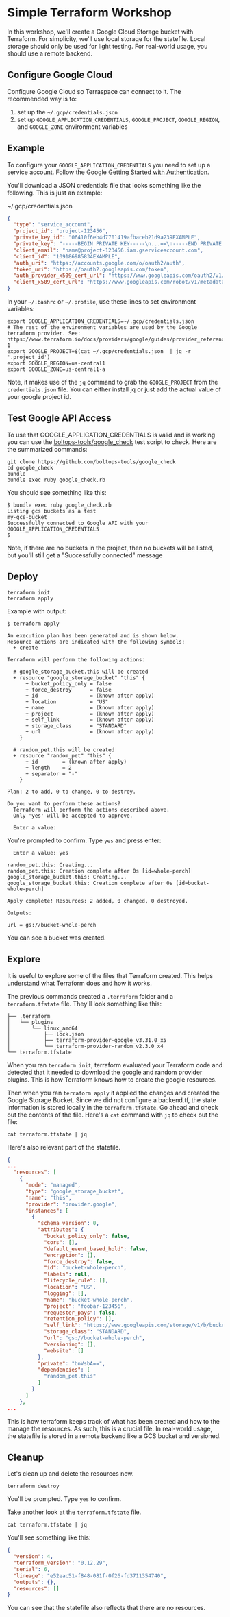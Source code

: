 # Simple Terraform Workshop

In this workshop, we'll create a Google Cloud Storage bucket with Terraform.  For simplicity, we'll use local storage for the statefile. Local storage should only be used for light testing. For real-world usage, you should use a remote backend.

## Configure Google Cloud

Configure Google Cloud so Terraspace can connect to it. The recommended way is to:

1. set up the `~/.gcp/credentials.json`
2. set up `GOOGLE_APPLICATION_CREDENTIALS`, `GOOGLE_PROJECT`, `GOOGLE_REGION`, and `GOOGLE_ZONE` environment variables

## Example

To configure your `GOOGLE_APPLICATION_CREDENTIALS` you need to set up a service account. Follow the Google [Getting Started with Authentication](https://cloud.google.com/docs/authentication/getting-started).

You'll download a JSON credentials file that looks something like the following. This is just an example:

~/.gcp/credentials.json

```json
{
  "type": "service_account",
  "project_id": "project-123456",
  "private_key_id": "06410f6eb4d7701419afbaceb21d9a239EXAMPLE",
  "private_key": "-----BEGIN PRIVATE KEY-----\n...==\n-----END PRIVATE KEY-----\n",
  "client_email": "name@project-123456.iam.gserviceaccount.com",
  "client_id": "109186985834EXAMPLE",
  "auth_uri": "https://accounts.google.com/o/oauth2/auth",
  "token_uri": "https://oauth2.googleapis.com/token",
  "auth_provider_x509_cert_url": "https://www.googleapis.com/oauth2/v1/certs",
  "client_x509_cert_url": "https://www.googleapis.com/robot/v1/metadata/x509/name%40project-123456.iam.gserviceaccount.com"
}
```

In your `~/.bashrc` or `~/.profile`, use these lines to set environment variables:

    export GOOGLE_APPLICATION_CREDENTIALS=~/.gcp/credentials.json
    # The rest of the environment variables are used by the Google terraform provider. See: https://www.terraform.io/docs/providers/google/guides/provider_reference.html#project-1
    export GOOGLE_PROJECT=$(cat ~/.gcp/credentials.json  | jq -r '.project_id')
    export GOOGLE_REGION=us-central1
    export GOOGLE_ZONE=us-central1-a

Note, it makes use of the `jq` command to grab the `GOOGLE_PROJECT` from the `credentials.json` file. You can either install jq or just add the actual value of your google project id.

## Test Google API Access

To use that GOOGLE_APPLICATION_CREDENTIALS is valid and is working you can use the [boltops-tools/google_check](https://github.com/boltops-tools/google_check) test script to check. Here are the summarized commands:

    git clone https://github.com/boltops-tools/google_check
    cd google_check
    bundle
    bundle exec ruby google_check.rb

You should see something like this:

    $ bundle exec ruby google_check.rb
    Listing gcs buckets as a test
    my-gcs-bucket
    Successfully connected to Google API with your GOOGLE_APPLICATION_CREDENTIALS
    $

Note, if there are no buckets in the project, then no buckets will be listed, but you'll still get a "Successfully connected" message

## Deploy

    terraform init
    terraform apply

Example with output:

    $ terraform apply

    An execution plan has been generated and is shown below.
    Resource actions are indicated with the following symbols:
      + create

    Terraform will perform the following actions:

      # google_storage_bucket.this will be created
      + resource "google_storage_bucket" "this" {
          + bucket_policy_only = false
          + force_destroy      = false
          + id                 = (known after apply)
          + location           = "US"
          + name               = (known after apply)
          + project            = (known after apply)
          + self_link          = (known after apply)
          + storage_class      = "STANDARD"
          + url                = (known after apply)
        }

      # random_pet.this will be created
      + resource "random_pet" "this" {
          + id        = (known after apply)
          + length    = 2
          + separator = "-"
        }

    Plan: 2 to add, 0 to change, 0 to destroy.

    Do you want to perform these actions?
      Terraform will perform the actions described above.
      Only 'yes' will be accepted to approve.

      Enter a value:

You're prompted to confirm. Type `yes` and press enter:

      Enter a value: yes

    random_pet.this: Creating...
    random_pet.this: Creation complete after 0s [id=whole-perch]
    google_storage_bucket.this: Creating...
    google_storage_bucket.this: Creation complete after 0s [id=bucket-whole-perch]

    Apply complete! Resources: 2 added, 0 changed, 0 destroyed.

    Outputs:

    url = gs://bucket-whole-perch

You can see a bucket was created.

## Explore

It is useful to explore some of the files that Terraform created. This helps understand what Terraform does and how it works.

The previous commands created a `.terraform` folder and a `terraform.tfstate` file.  They'll look something like this:

    ├── .terraform
    │   └── plugins
    │       └── linux_amd64
    │           ├── lock.json
    │           ├── terraform-provider-google_v3.31.0_x5
    │           └── terraform-provider-random_v2.3.0_x4
    └── terraform.tfstate

When you ran `terraform init`, terraform evaluated your Terraform code and detected that it needed to download the google and random provider plugins. This is how Terraform knows how to create the google resources.

Then when you ran `terraform apply` it applied the changes and created the Google Storage Bucket. Since we did not configure a backend.tf, the state information is stored locally in the `terraform.tfstate`. Go ahead and check out the contents of the file. Here's a `cat` command with `jq` to check out the file:

    cat terraform.tfstate | jq

Here's also relevant part of the statefile.

```json
{
...
  "resources": [
    {
      "mode": "managed",
      "type": "google_storage_bucket",
      "name": "this",
      "provider": "provider.google",
      "instances": [
        {
          "schema_version": 0,
          "attributes": {
            "bucket_policy_only": false,
            "cors": [],
            "default_event_based_hold": false,
            "encryption": [],
            "force_destroy": false,
            "id": "bucket-whole-perch",
            "labels": null,
            "lifecycle_rule": [],
            "location": "US",
            "logging": [],
            "name": "bucket-whole-perch",
            "project": "foobar-123456",
            "requester_pays": false,
            "retention_policy": [],
            "self_link": "https://www.googleapis.com/storage/v1/b/bucket-whole-perch",
            "storage_class": "STANDARD",
            "url": "gs://bucket-whole-perch",
            "versioning": [],
            "website": []
          },
          "private": "bnVsbA==",
          "dependencies": [
            "random_pet.this"
          ]
        }
      ]
    },
...
```

This is how terraform keeps track of what has been created and how to the manage the resources. As such, this is a crucial file.  In real-world usage, the statefile is stored in a remote backend like a GCS bucket and versioned.

## Cleanup

Let's clean up and delete the resources now.

    terraform destroy

You'll be prompted. Type `yes` to confirm.

Take another look at the `terraform.tfstate` file.

    cat terraform.tfstate | jq

You'll see something like this:

```json
{
  "version": 4,
  "terraform_version": "0.12.29",
  "serial": 6,
  "lineage": "e52eac51-f848-081f-0f26-fd3711354740",
  "outputs": {},
  "resources": []
}
```

You can see that the statefile also reflects that there are no resources.
